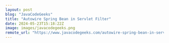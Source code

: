 ```yaml
---
layout: post
blog: "JavaCodeGeeks"
title: "Autowire Spring Bean in Servlet Filter"
date: 2024-05-23T15:18:22Z
image: images/javacodegeeks.png
remote_url: "https://www.javacodegeeks.com/autowire-spring-bean-in-servlet-filter.html"
---
```

